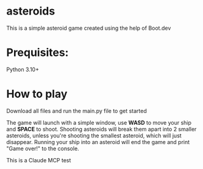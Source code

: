 # asteroids

This is a simple asteroid game created using the help of Boot.dev

# Prequisites:
Python 3.10+

# How to play
Download all files and run the main.py file to get started

The game will launch with a simple window, use **WASD** to move your ship and **SPACE** to shoot.
Shooting asteroids will break them apart into 2 smaller asteroids, unless you're shooting the smallest asteroid, which will just disappear.
Running your ship into an asteroid will end the game and print "Game over!" to the console.

This is a Claude MCP test